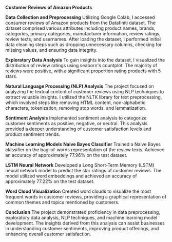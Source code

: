 **Customer Reviews of Amazon Products**

**Data Collection and Preprocessing**
Utilizing Google Colab, I accessed consumer reviews of Amazon products from the Datafiniti dataset. The dataset comprised various attributes including product names, brands, categories, primary categories, manufacturer information, review ratings, review texts, and usernames. After loading the dataset, I performed initial data cleaning steps such as dropping unnecessary columns, checking for missing values, and ensuring data integrity.

**Exploratory Data Analysis**
To gain insights into the dataset, I visualized the distribution of review ratings using seaborn's countplot. The majority of reviews were positive, with a significant proportion rating products with 5 stars.

**Natural Language Processing (NLP) Analysis**
The project focused on analyzing the textual content of customer reviews using NLP techniques to extract valuable insights. I utilized the NLTK library for text preprocessing, which involved steps like removing HTML content, non-alphabetic characters, tokenization, removing stop words, and lemmatization.

**Sentiment Analysis**
Implemented sentiment analysis to categorize customer sentiments as positive, negative, or neutral. This analysis provided a deeper understanding of customer satisfaction levels and product sentiment trends.

**Machine Learning Models**
**Naive Bayes Classifier**
Trained a Naive Bayes classifier on the bag-of-words representation of the review texts. Achieved an accuracy of approximately 77.96% on the test dataset.

**LSTM Neural Network**
Developed a Long Short-Term Memory (LSTM) neural network model to predict the star ratings of customer reviews. The model utilized word embeddings and achieved an accuracy of approximately 77.22% on the test dataset.

**Word Cloud Visualization**
Created word clouds to visualize the most frequent words in customer reviews, providing a graphical representation of common themes and topics mentioned by customers.

**Conclusion**
The project demonstrated proficiency in data preprocessing, exploratory data analysis, NLP techniques, and machine learning model development. The insights derived from this analysis can assist businesses in understanding customer sentiments, improving product offerings, and enhancing overall customer satisfaction.
